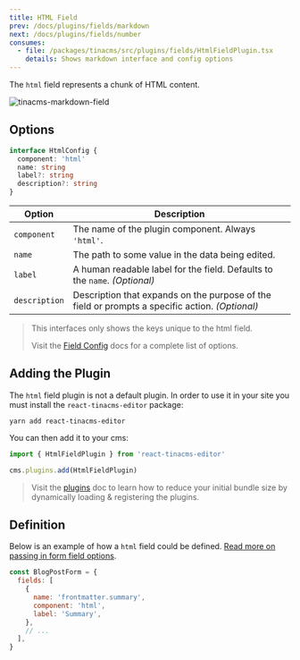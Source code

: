 ```yaml
---
title: HTML Field
prev: /docs/plugins/fields/markdown
next: /docs/plugins/fields/number
consumes:
  - file: /packages/tinacms/src/plugins/fields/HtmlFieldPlugin.tsx
    details: Shows markdown interface and config options
---
```


The `html` field represents a chunk of HTML content.

![tinacms-markdown-field](/img/fields/markdown.png)

## Options

```typescript
interface HtmlConfig {
  component: 'html'
  name: string
  label?: string
  description?: string
}
```

| Option        | Description                                                                                     |
| ------------- | ----------------------------------------------------------------------------------------------- |
| `component`   | The name of the plugin component. Always `'html'`.                                              |
| `name`        | The path to some value in the data being edited.                                                |
| `label`       | A human readable label for the field. Defaults to the `name`. _(Optional)_                      |
| `description` | Description that expands on the purpose of the field or prompts a specific action. _(Optional)_ |

> This interfaces only shows the keys unique to the html field.
>
> Visit the [Field Config](/docs/plugins/fields) docs for a complete list of options.

## Adding the Plugin

The `html` field plugin is not a default plugin. In order to use it in your site you must install the `react-tinacms-editor` package:

```
yarn add react-tinacms-editor
```

You can then add it to your cms:

```ts
import { HtmlFieldPlugin } from 'react-tinacms-editor'

cms.plugins.add(HtmlFieldPlugin)
```

> Visit the [plugins](/docs/plugins) doc to learn how to reduce your initial bundle size by dynamically loading & registering the plugins.

## Definition

Below is an example of how a `html` field could be defined. [Read more on passing in form field options](/docs/gatsby/markdown#customizing-remark-forms).

```javascript
const BlogPostForm = {
  fields: [
    {
      name: 'frontmatter.summary',
      component: 'html',
      label: 'Summary',
    },
    // ...
  ],
}
```

